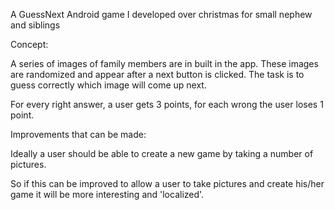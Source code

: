 A GuessNext Android game I developed over christmas for small nephew and siblings

Concept:

A series of images of family members are in built in the app. 
These images are randomized and appear after a next button is clicked.
The task is to guess correctly which image will come up next.

For every right answer, a user gets 3 points, for each wrong the user loses 1 point.


Improvements that can be made:

Ideally a user should be able to create a new game by taking a number of pictures.

So if this can be improved to allow a user to take pictures and create his/her game it will be more interesting and 'localized'.



